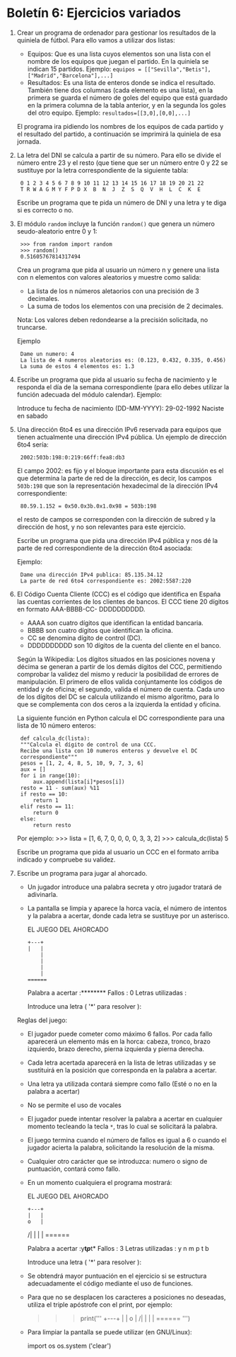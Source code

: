 # Boletín 6: Ejercicios variados

1. Crear un programa de ordenador para gestionar los resultados de la quiniela de fútbol. Para ello vamos a utilizar dos listas:

	* Equipos: Que es una lista cuyos elementos son una lista con el nombre de los equipos que juegan el partido. En la quiniela se indican 15 partidos. Ejemplo: 
	``equipos = [["Sevilla","Betis"],["Madrid","Barcelona"],...]``
	* Resultados: Es una lista de enteros donde se indica el resultado. También tiene dos columnas (cada elemento es una lista), en la primera se guarda el número de goles del equipo que está guardado en la primera columna de la tabla anterior, y en la segunda los goles del otro equipo. Ejemplo: 
	``resultados=[[3,0],[0,0],...]``

	El programa ira pidiendo los nombres de los equipos de cada partido y el resultado del partido, a continuación se imprimirá la quiniela de esa jornada.

2. La letra del DNI se calcula a partir de su número. Para ello se divide el número entre 23 y el resto (que tiene que ser un número entre 0 y 22 se sustituye por la letra
correspondiente de la siguiente tabla:

		0 1 2 3 4 5 6 7 8 9 10 11 12 13 14 15 16 17 18 19 20 21 22
		T R W A G M Y F P D X  B  N  J  Z  S  Q  V  H  L  C  K  E

	Escribe un programa que te pida un número de DNI y una letra y te diga si es correcto o no.

3. El módulo `random` incluye la función `random()` que genera un número seudo-aleatorio entre 0 y 1:
	
		>>> from random import random
		>>> random()
		0.51605767814317494

	Crea un programa que pida al usuario un número n y genere una lista con n elementos con valores aleatorios y muestre como salida:

	* La lista de los n números aletaorios con una precisión de 3 decimales.
	* La suma de todos los elementos con una precisión de 2 decimales.

	Nota: Los valores deben redondearse a la precisión solicitada, no truncarse.

	Ejemplo

		Dame un numero: 4
		La lista de 4 numeros aleatorios es: (0.123, 0.432, 0.335, 0.456)
		La suma de estos 4 elementos es: 1.3

4. Escribe un programa que pida al usuario su fecha de nacimiento y le responda el día de la semana correspondiente (para ello debes utilizar la función adecuada del módulo calendar). Ejemplo:

	Introduce tu fecha de nacimiento (DD-MM-YYYY): 29-02-1992
	Naciste en sabado

5. Una dirección 6to4 es una dirección IPv6 reservada para equipos que tienen actualmente una dirección IPv4 pública. Un ejemplo de dirección 6to4 sería:

		2002:503b:198:0:219:66ff:fea8:db3

	El campo 2002: es fijo y el bloque importante para esta discusión es el que determina la parte de red de la dirección, es decir, los campos `503b:198` que son la representación hexadecimal de la dirección IPv4 correspondiente:

		80.59.1.152 = 0x50.0x3b.0x1.0x98 = 503b:198

	el resto de campos se corresponden con la dirección de subred y la dirección de host, y no son relevantes para este ejercicio.

	Escribe un programa que pida una dirección IPv4 pública y nos dé la parte de red correspondiente de la dirección 6to4 asociada:

	Ejemplo:

		Dame una dirección IPv4 publica: 85.135.34.12
		La parte de red 6to4 correspondiente es: 2002:5587:220

6. El Código Cuenta Cliente (CCC) es el código que identifica en España las cuentas corrientes de los clientes de bancos. El CCC tiene 20 dígitos en formato AAA-BBBB-CC-
DDDDDDDDDD.

	* AAAA son cuatro dígitos que identifican la entidad bancaria.
	* BBBB son cuatro dígitos que identifican la oficina.
	* CC se denomina dígito de control (DC).
	* DDDDDDDDDD son 10 dígitos de la cuenta del cliente en el banco.

	Según la Wikipedia:
	Los dígitos situados en las posiciones novena y décima se generan a partir de los demás dígitos del CCC, permitiendo comprobar la validez del mismo
y reducir la posibilidad de errores de manipulación. El primero de ellos valida conjuntamente los códigos de entidad y de oficina; el segundo, valida el número de cuenta.
	Cada uno de los dígitos del DC se calcula utilizando el mismo algoritmo, para lo que se complementa con dos ceros a la izquierda la entidad y oficina.

	La siguiente función en Python calcula el DC correspondiente para una lista de 10 número enteros:

		def calcula_dc(lista):
		"""Calcula el dígito de control de una CCC.
		Recibe una lista con 10 numeros enteros y devuelve el DC
		correspondiente"""
		pesos = [1, 2, 4, 8, 5, 10, 9, 7, 3, 6]
		aux = []
		for i in range(10):
			aux.append(lista[i]*pesos[i])
		resto = 11 - sum(aux) %11
		if resto == 10:
			return 1
		elif resto == 11:
			return 0
		else:
			return resto

	Por ejemplo:
		>>> lista = [1, 6, 7, 0, 0, 0, 0, 3, 3, 2]
		>>> calcula_dc(lista)
		5

	Escribe un programa que pida al usuario un CCC en el formato arriba indicado y compruebe su validez.

7. Escribe un programa para jugar al ahorcado.

	* Un jugador introduce una palabra secreta y otro jugador tratará de adivinarla.
	* La pantalla se limpia y aparece la horca vacía, el número de intentos y la palabra a acertar, donde cada letra se sustituye por un asterisco.

		EL JUEGO DEL AHORCADO

		  +---+
		  |	  |
		  	  |
		  	  |
		  	  |
		  	  |
		  ======

		Palabra a acertar :********
		Fallos : 0
		Letras utilizadas :

		Introduce una letra ( '*' para resolver ):

	Reglas del juego:

	* El jugador puede cometer como máximo 6 fallos. Por cada fallo aparecerá un elemento más en la horca: cabeza, tronco, brazo izquierdo, brazo derecho,
pierna izquierda y pierna derecha.
	* Cada letra acertada aparecerá en la lista de letras utilizadas y se sustituirá en la posición que corresponda en la palabra a acertar.
	* Una letra ya utilizada contará siempre como fallo (Esté o no en la palabra a acertar)
	* No se permite el uso de vocales
	* El jugador puede intentar resolver la palabra a acertar en cualquier momento tecleando la tecla `*`, tras lo cual se solicitará la palabra.
	* El juego termina cuando el número de fallos es igual a 6 o cuando el jugador acierta la palabra, solicitando la resolución de la misma.
	* Cualquier otro carácter que se introduzca: numero o signo de puntuación, contará como fallo.
	* En un momento cualquiera el programa mostrará:

		EL JUEGO DEL AHORCADO

		  +---+
		  |	  |
		  o	  |
		 /|	  |
		  	  |
		  	  |
		  ======

		Palabra a acertar :y**t*p***t*
		Fallos : 3
		Letras utilizadas : y n m p t b 

		Introduce una letra ( '*' para resolver ):

	* Se obtendrá mayor puntuación en el ejercicio si se estructura adecuadamente el código mediante el uso de funciones.
	* Para que no se desplacen los caracteres a posiciones no deseadas, utiliza el triple apóstrofe con el print, por ejemplo:

		>>> print('''
		  +---+
		  |	  |
		  o	  |
		 /|	  |
		  	  |
		  	  |
		  ======
		''')

	* Para limpiar la pantalla se puede utilizar (en GNU/Linux):
		
		import os
		os.system ('clear')


